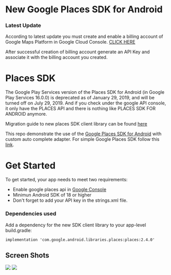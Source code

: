 # New Google Places SDK for Android

### Latest Update

According to latest update you must create and enable a billing account of Google Maps Platform in Google Cloud Console. [CLICK HERE][google-billing]

After successful creation of billing account generate an API Key and associate it with the billing account you created.

# Places SDK
The Google Play Services version of the Places SDK for Android (in Google Play Services 16.0.0) is deprecated as of January 29, 2019, and will be turned off on July 29, 2019. And if you check under the google API console, it only have the PLACES API and there is nothing like PLACES SDK FOR ANDROID anymore.

Migration guide to new places SDK client library can be found [here][sdk-migration]

This repo demonstrate the use of the [Google Places SDK for Android][google] with custom auto complete adapter.
For simple Google Places SDK follow this [link][simple-google].

# Get Started
To get started, your app needs to meet two requirements:
- Enable google places api in [Google Console][console-google]
- Minimun Android SDK of 18 or higher
- Don't forget to add your API key in the strings.xml file.

### Dependencies used
Add a dependency for the new SDK client library to your app-level build.gradle:

    implementation 'com.google.android.libraries.places:places:2.4.0'

## Screen Shots
<img src="./images/1.jpeg" width=“400”/>
<img src="./images/2.jpeg" width=“400”/>

[google]: <https://developers.google.com/places/android-sdk/intro>
[simple-google]: <https://github.com/googlemaps/android-places-demos>
[console-google]: <https://console.cloud.google.com>
[sdk-migration]: <https://developers.google.com/places/android-sdk/client-migration>
[google-billing]: <https://console.cloud.google.com/billing>
